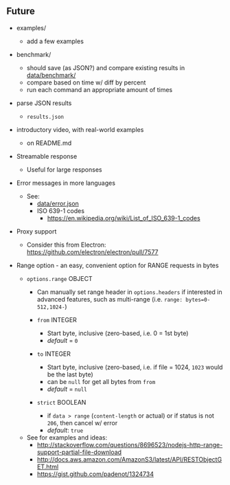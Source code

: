 ## Future
  - examples/
    - add a few examples

  - benchmark/
    - should save (as JSON?) and compare existing results in [data/benchmark/](data/benchmark/)
    - compare based on time w/ diff by percent
    - run each command an appropriate amount of times

  - parse JSON results
    - `results.json`

  - introductory video, with real-world examples
    - on README.md

  - Streamable response
    - Useful for large responses

  - Error messages in more languages
    - See:
      - [data/error.json](data/error.json)
      - ISO 639-1 codes
        - https://en.wikipedia.org/wiki/List_of_ISO_639-1_codes

  - Proxy support
    - Consider this from Electron: https://github.com/electron/electron/pull/7577

  - Range option - an easy, convenient option for RANGE requests in bytes
    - `options.range` OBJECT
      - Can manually set range header in `options.headers` if interested in advanced features, such as multi-range (i.e. `range: bytes=0-512,1024-`)

      - `from` INTEGER
        - Start byte, inclusive (zero-based, i.e. 0 = 1st byte)
        - _default_ = `0`
      - `to` INTEGER
        - Start byte, inclusive (zero-based, i.e. if file = 1024, `1023` would be the last byte)
        - can be `null` for get all bytes from `from`
        - _default_ = `null`
      - `strict` BOOLEAN
        - if `data > range` (`content-length` or actual) or if status is not `206`, then cancel w/ error
        - _default_: `true`
    - See for examples and ideas:
      - http://stackoverflow.com/questions/8696523/nodejs-http-range-support-partial-file-download
      - http://docs.aws.amazon.com/AmazonS3/latest/API/RESTObjectGET.html
      - https://gist.github.com/padenot/1324734
